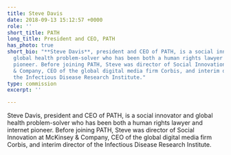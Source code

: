 ```yaml
---
title: Steve Davis
date: 2018-09-13 15:12:57 +0000
role: ''
short_title: PATH
long_title: President and CEO, PATH
has_photo: true
short_bio: "**Steve Davis**, president and CEO of PATH, is a social innovator and
  global health problem-solver who has been both a human rights lawyer and internet
  pioneer. Before joining PATH, Steve was director of Social Innovation at McKinsey
  & Company, CEO of the global digital media firm Corbis, and interim director of
  the Infectious Disease Research Institute."
type: commission
excerpt: ''

---
```

Steve Davis, president and CEO of PATH, is a social innovator and global health problem-solver who has been both a human rights lawyer and internet pioneer. Before joining PATH, Steve was director of Social Innovation at McKinsey & Company, CEO of the global digital media firm Corbis, and interim director of the Infectious Disease Research Institute.